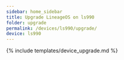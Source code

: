 ```yaml
---
sidebar: home_sidebar
title: Upgrade LineageOS on ls990
folder: upgrade
permalink: /devices/ls990/upgrade/
device: ls990
---
```

{% include templates/device_upgrade.md %}
